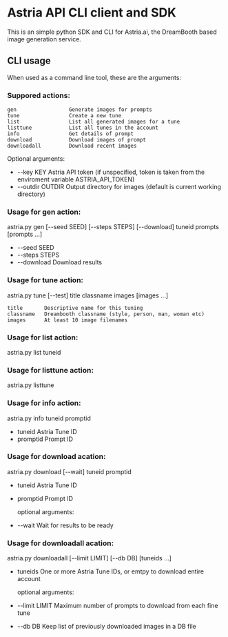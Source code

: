# Astria API CLI client and SDK
This is an simple python SDK and CLI for Astria.ai, the DreamBooth based image generation service.

## CLI usage
When used as a command line tool, these are the arguments:

### Suppored actions:
    gen                 Generate images for prompts
    tune                Create a new tune
    list                List all generated images for a tune
    listtune            List all tunes in the account
    info                Get details of prompt
    download            Download images of prompt
    downloadall         Download recent images

Optional arguments:
- --key KEY             Astria API token (if unspecified, token is taken from the enviroment variable ASTRIA_API_TOKEN)
- --outdir OUTDIR       Output directory for images (default is current working directory)
  
 
### Usage for gen action:

astria.py gen [--seed SEED] [--steps STEPS] [--download]
                     tuneid prompts [prompts ...]

- --seed SEED
- --steps STEPS
- --download     Download results

### Usage for tune action:

astria.py tune [--test] title classname images [images ...]

    title       Descriptive name for this tuning
    classname   Dreambooth classname (style, person, man, woman etc)
    images      At least 10 image filenames
  
### Usage for list action:
astria.py list tuneid

### Usage for listtune action:
astria.py listtune 

### Usage for info action:
astria.py info tuneid promptid

- tuneid      Astria Tune ID
- promptid    Prompt ID

### Usage for download acation:
astria.py download [--wait] tuneid promptid
  
- tuneid      Astria Tune ID
- promptid    Prompt ID

  optional arguments:
- --wait      Wait for results to be ready

### Usage for downloadall acation:
astria.py downloadall [--limit LIMIT] [--db DB] [tuneids ...]
- tuneids        One or more Astria Tune IDs, or emtpy to download entire account

  optional arguments:
- --limit LIMIT  Maximum number of prompts to download from each fine tune
- --db DB        Keep list of previously downloaded images in a DB file

